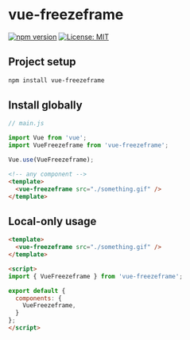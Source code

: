 # vue-freezeframe

[![npm version](https://badge.fury.io/js/vue-freezeframe.svg)](https://badge.fury.io/js/vue-freezeframe)
[![License: MIT](https://img.shields.io/badge/License-MIT-blue.svg)](https://opensource.org/licenses/MIT)

## Project setup

```bash
npm install vue-freezeframe
```

## Install globally

```js
// main.js

import Vue from 'vue';
import VueFreezeframe from 'vue-freezeframe';

Vue.use(VueFreezeframe);
```

```html
<!-- any component -->
<template>
  <vue-freezeframe src="./something.gif" />
</template>
```

## Local-only usage

```html
<template>
  <vue-freezeframe src="./something.gif" />
</template>

<script>
import { VueFreezeframe } from 'vue-freezeframe';

export default {
  components: {
    VueFreezeframe,
  }
};
</script>
```

<!-- 
### Compiles and hot-reloads for development

```bash
npm run serve
```

### Compiles and minifies for production

```bash
npm run build
```

### Run your tests

```bash
npm run test
```

### Lints and fixes files

```bash
npm run lint
```

### Run your unit tests

```bash
npm run test:unit
```

### Customize configuration

See [Configuration Reference](https://cli.vuejs.org/config/). -->
